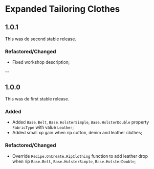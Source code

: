 # Expanded Tailoring Clothes

## 1.0.1

This was de second stable release.


### Refactored/Changed

- Fixed workshop description;


--


## 1.0.0

This was de first stable release.


### Added

- Added `Base.Belt`, `Base.HolsterSimple`, `Base.HolsterDouble` property `FabricType` with value `Leather`;
- Added small xp gain when rip cotton, denim and leather clothes;


### Refactored/Changed

- Override `Recipe.OnCreate.RipClothing` function to add leather drop when rip `Base.Belt`, `Base.HolsterSimple`, `Base.HolsterDouble`;
